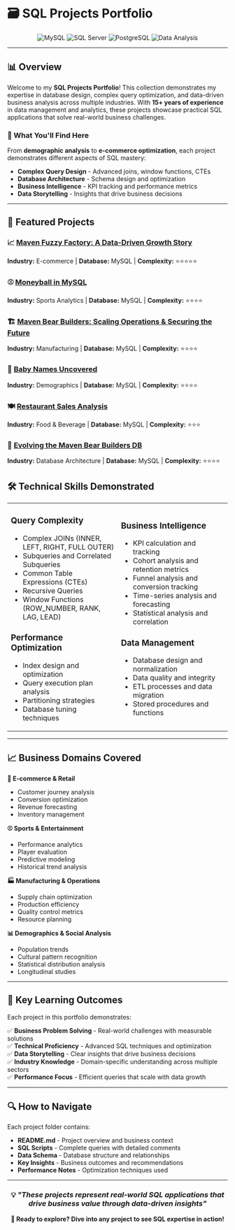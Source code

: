 # 🗃️ SQL Projects Portfolio

<div align="center">

![MySQL](https://img.shields.io/badge/MySQL-Expert-orange?style=for-the-badge&logo=mysql)
![SQL Server](https://img.shields.io/badge/SQL%20Server-Advanced-red?style=for-the-badge&logo=microsoft-sql-server)
![PostgreSQL](https://img.shields.io/badge/PostgreSQL-Proficient-blue?style=for-the-badge&logo=postgresql)
![Data Analysis](https://img.shields.io/badge/Data%20Analysis-Expert-green?style=for-the-badge)

</div>

---

## 📊 Overview

Welcome to my **SQL Projects Portfolio**! This collection demonstrates my expertise in database design, complex query optimization, and data-driven business analysis across multiple industries. With **15+ years of experience** in data management and analytics, these projects showcase practical SQL applications that solve real-world business challenges.

### 🎯 What You'll Find Here

From **demographic analysis** to **e-commerce optimization**, each project demonstrates different aspects of SQL mastery:
- **Complex Query Design** - Advanced joins, window functions, CTEs
- **Database Architecture** - Schema design and optimization
- **Business Intelligence** - KPI tracking and performance metrics
- **Data Storytelling** - Insights that drive business decisions

---

## 🚀 Featured Projects

### 📈 [Maven Fuzzy Factory: A Data-Driven Growth Story](./Maven%20Fuzzy%20Factory:%20A%20Data-Driven%20Growth%20Story%20for%20Investor%20using%20MySQL%20Analysis/)
**Industry:** E-commerce | **Database:** MySQL | **Complexity:** ⭐⭐⭐⭐⭐

### ⚾ [Moneyball in MySQL](./Moneyball%20in%20MySQL/)
**Industry:** Sports Analytics | **Database:** MySQL | **Complexity:** ⭐⭐⭐⭐

### 🏗️ [Maven Bear Builders: Scaling Operations & Securing the Future](./Maven%20Bear%20Builders:%20Scaling%20Operations%20&%20Securing%20the%20Future/)
**Industry:** Manufacturing | **Database:** MySQL | **Complexity:** ⭐⭐⭐⭐

### 👶 [Baby Names Uncovered](./Baby%20Names%20Uncovered/)
**Industry:** Demographics | **Database:** MySQL | **Complexity:** ⭐⭐⭐⭐

### 🍽️ [Restaurant Sales Analysis](./RestaurantSalesAnalysis/)
**Industry:** Food & Beverage | **Database:** MySQL | **Complexity:** ⭐⭐⭐

### 🔄 [Evolving the Maven Bear Builders DB](./Evolving%20the%20Maven%20Bear%20Builders%20DB/)
**Industry:** Database Architecture | **Database:** MySQL | **Complexity:** ⭐⭐⭐⭐


## 🛠️ Technical Skills Demonstrated

<table>
<tr>
<td width="50%">

### **Query Complexity**
- Complex JOINs (INNER, LEFT, RIGHT, FULL OUTER)
- Subqueries and Correlated Subqueries
- Common Table Expressions (CTEs)
- Recursive Queries
- Window Functions (ROW_NUMBER, RANK, LAG, LEAD)

### **Performance Optimization**
- Index design and optimization
- Query execution plan analysis
- Partitioning strategies
- Database tuning techniques

</td>
<td width="50%">

### **Business Intelligence**
- KPI calculation and tracking
- Cohort analysis and retention metrics
- Funnel analysis and conversion tracking
- Time-series analysis and forecasting
- Statistical analysis and correlation

### **Data Management**
- Database design and normalization
- Data quality and integrity
- ETL processes and data migration
- Stored procedures and functions

</td>
</tr>
</table>

---

## 📈 Business Domains Covered

**🛒 E-commerce & Retail**
- Customer journey analysis
- Conversion optimization
- Revenue forecasting
- Inventory management

**⚾ Sports & Entertainment**
- Performance analytics
- Player evaluation
- Predictive modeling
- Historical trend analysis

**🏭 Manufacturing & Operations**
- Supply chain optimization
- Production efficiency
- Quality control metrics
- Resource planning

**📊 Demographics & Social Analysis**
- Population trends
- Cultural pattern recognition
- Statistical distribution analysis
- Longitudinal studies

---

## 🎯 Key Learning Outcomes

Each project in this portfolio demonstrates:

✅ **Business Problem Solving** - Real-world challenges with measurable solutions  
✅ **Technical Proficiency** - Advanced SQL techniques and optimization  
✅ **Data Storytelling** - Clear insights that drive business decisions  
✅ **Industry Knowledge** - Domain-specific understanding across multiple sectors  
✅ **Performance Focus** - Efficient queries that scale with data growth  

---

## 🔍 How to Navigate

Each project folder contains:
- **README.md** - Project overview and business context
- **SQL Scripts** - Complete queries with detailed comments
- **Data Schema** - Database structure and relationships
- **Key Insights** - Business outcomes and recommendations
- **Performance Notes** - Optimization techniques used

---

<div align="center">

### 💡 *"These projects represent real-world SQL applications that drive business value through data-driven insights"*

**🚀 Ready to explore? Dive into any project to see SQL expertise in action!**

</div>

